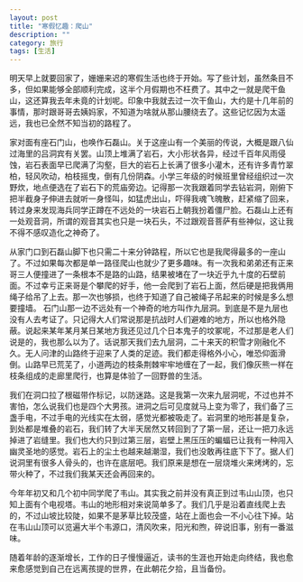 ```yaml
---
layout: post
title: "寒假忆趣：爬山"
description: ""
category: 旅行
tags: [生活]
---
```


明天早上就要回家了，姗姗来迟的寒假生活也终于开始。写了些计划，虽然条目不多，但如果能够全部顺利完成，这半个月假期也不枉费了。其中之一就是爬干鱼山，这还算我去年未竟的计划呢。印象中我就去过一次干鱼山，大约是十几年前的事情，那时跟哥哥去姨妈家，不知道为啥就从那山腰绕去了。这些记忆因为太遥远，我也已全然不知当初的路程了。

家对面有座石门山，也唤作石磊山。关于这座山有一个美丽的传说，大概是跟八仙过海里的吕洞宾有关罢。山顶上堆满了岩石，大小形状各异，经过千百年风雨侵蚀，岩石表面早已爬满了沟壑，巨大的岩石上长满了很多小灌木，还有许多青竹翠柏，轻风吹动，柏枝摇曳，倒有几份阴森。小学三年级的时候班里曾经组织过一次野炊，地点便选在了岩石下的荒庙旁边。记得那一次我跟着同学去钻岩洞，刚俯下把半截身子伸进去就听一身怪叫，如猛虎出山，吓得我魂飞魄散，赶紧缩了回来，转过身来发现海兵同学正蹲在不远处的一块岩石上朝我扮着僵尸脸。石磊山上还有一处观音洞，所谓的观音其实也只是一块石头，不过跟观音菩萨有些神似，这让我不得不感叹造化之神奇了。

从家门口到石磊山脚下也只需二十来分钟路程，所以它也是我爬得最多的一座山了。不过如果每次都是单一路径爬山也就少了更多趣味。有一次我和弟弟还有正来哥三人便撞进了一条根本不是路的山路，结果被堵在了一块近乎九十度的石壁前面。不过幸亏正来哥是个攀爬的好手，他一会爬到了岩石上面，然后硬是把我俩用绳子给吊了上去。那一次也够损，也终于知道了自己被绳子吊起来的时候是多么想要撞墙。
石门山那一边不远处有一个神奇的地方叫作九层洞。到底是不是九层也没有人去考证了。只记得大人们常说那是抗战时人们避难的地方，所以也格外隐蔽。说起来某年某月某日某地方我还见过几个日本鬼子的坟冢呢，不过那是老人们说是的，我也那么以为了。话说那天我们去九层洞，二十来天的积雪才刚融化不久。无人问津的山路终于迎来了人类的足迹。我们都走得格外小心，唯恐仰面滑倒。山路早已荒芜了，小道两边的枝条荆棘牢牢地缠在了一起，我们像灰熊一样在枝条组成的走廊里爬行，也算是体验了一回野兽的生活。

我们在洞口拉了根磁带作标记，以防迷路。这是我第一次来九层洞呢，不过也并不害怕，怎么说我们也是四个大男孩。进洞之后可见度就马上变为零了，我们备了三盏手电，不过手电的光线实在太弱，感觉光都被吸走了。岩洞里的地形甚是复杂，到处都是堆叠的岩石，我们转了大半天居然又转回到了了第一层，还让一把刀永远掉进了岩缝里。我们也大约只到过第三层，岩壁上黑压压的蝙蝠已让我有一种闯入幽灵圣地的感觉。岩石上的尘土也越来越潮湿，我们也没敢再往底下下了。据人们说洞里有很多人骨头的，也许在底层吧。我们原来是想在一层烧堆火来烤烤的，忘带火种了，不过我们我某天还会再回来的。

今年年初又和几个初中同学爬了韦山。其实我之前并没有真正到过韦山山顶，也只知上面有个电视塔。韦山的地形相对来说简单多了。我们几乎是沿着直线爬上去的，不过山坡比较陡，如果不是茅草比较茂盛，站在上面也会一不小心往下掉。站在韦山山顶可以览遍大半个韦源口，清风吹来，阳光和煦，碎说旧事，别有一番滋味。

随着年龄的逐渐增长，工作的日子慢慢逼近，读书的生涯也开始走向终结，我也愈来愈感觉到自己在远离孩提的世界，在此朝花夕拾，且当备份。
